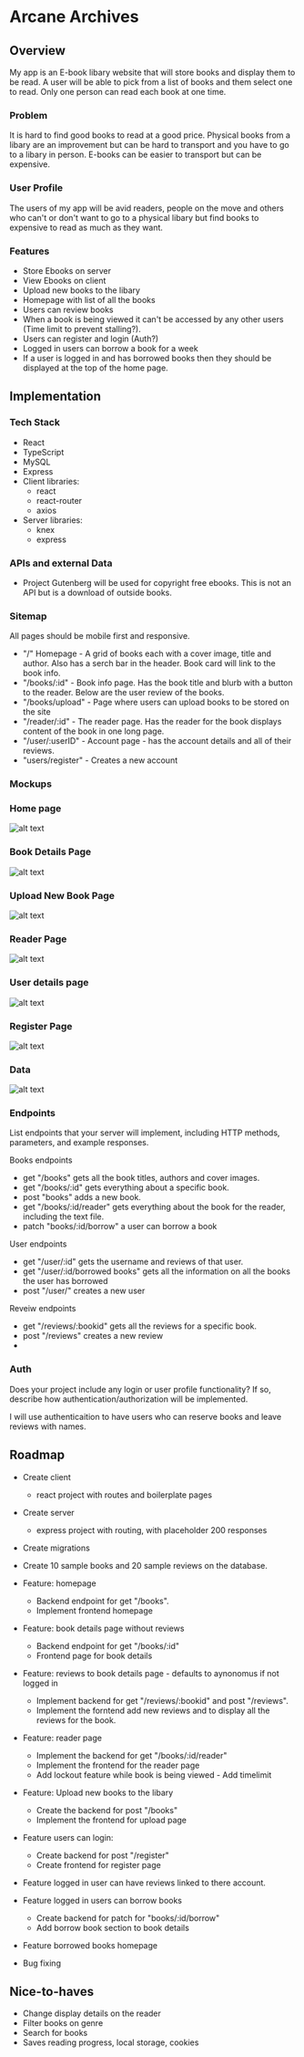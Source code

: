 # Arcane Archives

## Overview

My app is an E-book libary website that will store books and display them to be read. A user will be able to pick from a list of books and them select one to read. Only one person can read each book at one time.

### Problem

It is hard to find good books to read at a good price. Physical books from a libary are an improvement but can be hard to transport and you have to go to a libary in person. E-books can be easier to transport but can be expensive.

### User Profile

The users of my app will be avid readers, people on the move and others who can't or don't want to go to a physical libary but find books to expensive to read as much as they want.

### Features

- Store Ebooks on server
- View Ebooks on client
- Upload new books to the libary
- Homepage with list of all the books
- Users can review books
- When a book is being viewed it can't be accessed by any other users (Time limit to prevent stalling?).
- Users can register and login (Auth?)
- Logged in users can borrow a book for a week
- If a user is logged in and has borrowed books then they should be displayed at the top of the home page.

## Implementation

### Tech Stack

- React
- TypeScript
- MySQL
- Express
- Client libraries:
  - react
  - react-router
  - axios
- Server libraries:
  - knex
  - express

### APIs and external Data

- Project Gutenberg will be used for copyright free ebooks. This is not an API but is a download of outside books.

### Sitemap

All pages should be mobile first and responsive.

- "/" Homepage - A grid of books each with a cover image, title and author. Also has a serch bar in the header. Book card will link to the book info.
- "/books/:id" - Book info page. Has the book title and blurb with a button to the reader. Below are the user review of the books.
- "/books/upload" - Page where users can upload books to be stored on the site
- "/reader/:id" - The reader page. Has the reader for the book displays content of the book in one long page.
- "/user/:userID" - Account page - has the account details and all of their reviews.
- "users/register" - Creates a new account

### Mockups

### Home page

![alt text](/Mockups/image.png)

### Book Details Page

![alt text](/Mockups/Library_page-0001.jpg)

### Upload New Book Page

![alt text](/Mockups/Library_page-0002.jpg)

### Reader Page

![alt text](/Mockups/Library_page-0003.jpg)

### User details page

![alt text](/Mockups/Library_page-0004.jpg)

### Register Page

![alt text](/Mockups/Library_page-0005.jpg)

### Data

![alt text](<CapstoneDB(1)-1.png>)

### Endpoints

List endpoints that your server will implement, including HTTP methods, parameters, and example responses.

Books endpoints

- get "/books" gets all the book titles, authors and cover images.
- get "/books/:id" gets everything about a specific book.
- post "books" adds a new book.
- get "/books/:id/reader" gets everything about the book for the reader, including the text file.
- patch "books/:id/borrow" a user can borrow a book

User endpoints

- get "/user/:id" gets the username and reviews of that user.
- get "/user/:id/borrowed books" gets all the information on all the books the user has borrowed
- post "/user/" creates a new user

Reveiw endpoints

- get "/reviews/:bookid" gets all the reviews for a specific book.
- post "/reviews" creates a new review
-

### Auth

Does your project include any login or user profile functionality? If so, describe how authentication/authorization will be implemented.

I will use authenticaition to have users who can reserve books and leave reviews with names.

## Roadmap

- Create client

  - react project with routes and boilerplate pages

- Create server

  - express project with routing, with placeholder 200 responses

- Create migrations

- Create 10 sample books and 20 sample reviews on the database.

- Feature: homepage

  - Backend endpoint for get "/books".
  - Implement frontend homepage

- Feature: book details page without reviews

  - Backend endpoint for get "/books/:id"
  - Frontend page for book details

- Feature: reviews to book details page - defaults to aynonomus if not logged in

  - Implement backend for get "/reviews/:bookid" and post "/reviews".
  - Implement the forntend add new reviews and to display all the reviews for the book.

- Feature: reader page

  - Implement the backend for get "/books/:id/reader"
  - Implement the frontend for the reader page
  - Add lockout feature while book is being viewed - Add timelimit

- Feature: Upload new books to the libary

  - Create the backend for post "/books"
  - Implement the frontend for upload page

- Feature users can login:

  - Create backend for post "/register"
  - Create frontend for register page

- Feature logged in user can have reviews linked to there account.

- Feature logged in users can borrow books

  - Create backend for patch for "books/:id/borrow"
  - Add borrow book section to book details

- Feature borrowed books homepage

- Bug fixing

## Nice-to-haves

- Change display details on the reader
- Filter books on genre
- Search for books
- Saves reading progress, local storage, cookies
